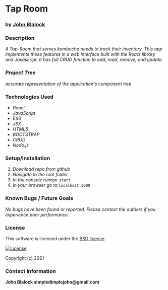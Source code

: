 # __Tap Room__
### by [John Blalock](https://github.com/simpledimplejohn) 

### __Description__
_A Tap-Room that serves kombucha needs to track their inventory.  This app implements these features in a web interface built with the React library and Javascript.  It has full CRUD function to add, read, remove, and update._

### _Project Tree_
_accurate representation of the application's component tree_


### __Technologies Used__

* _React_
* _JavaScript_
* _ES6_
* _JSX_
* _HTML5_
* _BOOTSTRAP_
* _CRUD_
* _Node.js_


### __Setup/Installation__

1. _Download repo from github_
2. _Navigate to the root folder_
3. _In the console run_`npm start`
4. _In your browser go to:_`localhost:3000`


### __Known Bugs / Future Goals__
_No bugs have been found or reported. Please contact the authors if you experience poor performance._



### __License__
This software is licensed under the [BSD license](license.txt).

[![License](https://img.shields.io/badge/License-BSD%202--Clause-orange.svg)](https://opensource.org/licenses/BSD-2-Clause)

Copyright (c) 2021 

### __Contact Information__
 __John Blalock simpledimplejohn@gmail.com__